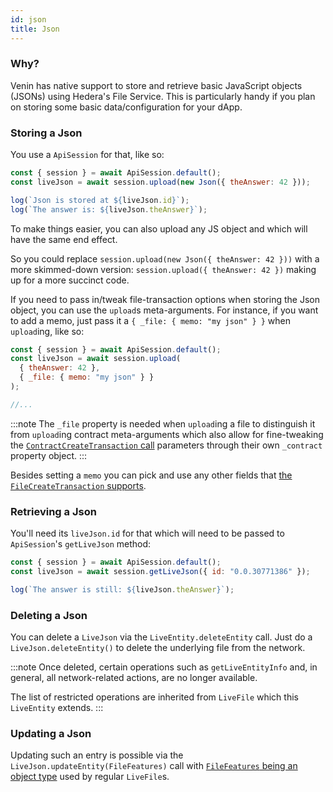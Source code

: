 ```yaml
---
id: json
title: Json
---
```


### Why?

Venin has native support to store and retrieve basic JavaScript objects (JSONs) using Hedera's File Service. This is particularly handy if you plan on storing some basic data/configuration for your dApp.

### Storing a Json

You use a `ApiSession` for that, like so:

```js live=true containerKey=store_a_json
const { session } = await ApiSession.default();
const liveJson = await session.upload(new Json({ theAnswer: 42 }));

log(`Json is stored at ${liveJson.id}`);
log(`The answer is: ${liveJson.theAnswer}`);
```

To make things easier, you can also upload any JS object and which will have the same end effect.

So you could replace `session.upload(new Json({ theAnswer: 42 }))` with a more skimmed-down version: `session.upload({ theAnswer: 42 })` making up for a more succinct code.

If you need to pass in/tweak file-transaction options when storing the Json object, you can use the `upload`s meta-arguments. For instance, if you want to add a memo, just pass it a `{ _file: { memo: "my json" } }` when `upload`ing, like so:

```js
const { session } = await ApiSession.default();
const liveJson = await session.upload(
  { theAnswer: 42 },
  { _file: { memo: "my json" } }
);

//...
```

:::note
The `_file` property is needed when `upload`ing a file to distinguish it from `upload`ing contract meta-arguments which also allow for fine-tweaking the [`ContractCreateTransaction` call](https://docs.hedera.com/guides/docs/sdks/smart-contracts/create-a-smart-contract) parameters through their own `_contract` property object.
:::

Besides setting a `memo` you can pick and use any other fields that [the `FileCreateTransaction` supports](https://docs.hedera.com/guides/docs/sdks/file-storage/create-a-file).

### Retrieving a Json

You'll need its `liveJson.id` for that which will need to be passed to `ApiSession`'s `getLiveJson` method:

```js live=true containerKey=retrieve_a_json
const { session } = await ApiSession.default();
const liveJson = await session.getLiveJson({ id: "0.0.30771386" });

log(`The answer is still: ${liveJson.theAnswer}`);
```

### Deleting a Json

You can delete a `LiveJson` via the `LiveEntity.deleteEntity` call. Just do a `LiveJson.deleteEntity()` to delete the underlying file from the network.

:::note
Once deleted, certain operations such as `getLiveEntityInfo` and, in general, all network-related actions, are no longer available.

The list of restricted operations are inherited from `LiveFile` which this `LiveEntity` extends.
:::

### Updating a Json

Updating such an entry is possible via the `LiveJson.updateEntity(FileFeatures)` call with [`FileFeatures` being an object type](./file.md) used by regular `LiveFile`s.
